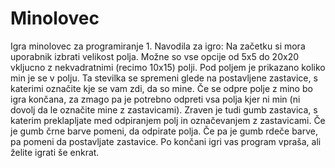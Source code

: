# Minolovec
Igra minolovec za programiranje 1.
Navodila za igro:
    Na začetku si mora uporabnik izbrati velikost polja. Možne so vse opcije od 5x5 do 20x20 vkljucno z nekvadratnimi (recimo 10x15) polji.
    Pod poljem je prikazano koliko min je se v polju. Ta stevilka se spremeni glede na postavljene zastavice, s katerimi označite kje se
    vam zdi, da so mine. Če se odpre polje z mino bo igra končana, za zmago pa je potrebno odpreti vsa polja kjer ni min (ni dovolj da le označite mine z zastavicami).
    Zraven je tudi gumb zastavica, s katerim preklapljate med odpiranjem polj in označevanjem z zastavicami. Če je gumb črne barve pomeni, da odpirate polja. Če pa je gumb rdeče barve,
    pa pomeni da postavljate zastavice. Po končani igri vas program vpraša, ali želite igrati še enkrat.
